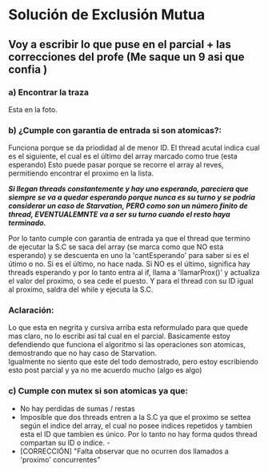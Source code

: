 # Solución de Exclusión Mutua
## Voy a escribir lo que puse en el parcial + las correcciones del profe (Me saque un 9 asi que confia )

### a) Encontrar la traza
Esta en la foto.  

### b) ¿Cumple con garantia de entrada si son atomicas?: 
Funciona porque se da priodidad al de menor ID. El thread acutal indica cual es el siguiente, el cual 
es el último del array marcado como true (esta esperando)
Esto puede pasar porque se recorre el array al reves, permitiendo encontrar el proximo en la lista.

***Si llegan threads constantemente y hay uno esperando, pareciera que siempre se va a quedar esperando porque nunca es su turno y se podria considerar un caso de Starvation, PERO como son un número finito de thread, EVENTUALEMNTE va a ser su turno cuando el resto haya terminado.***

Por lo tanto cumple con garantia de entrada ya que el thread que termino de ejecutar la S.C se saca del array (se marca como que NO esta esperando) y se descuenta en uno la 'cantEsperando' para saber si es el útimo o no. Si es el último, no hace nada. Si NO es el último, significa hay threads esperando y por lo tanto entra al if, llama a 'llamarProx()' y actualiza el valor del proximo, o sea cede el puesto. Y para el thread con su ID igual al proximo, saldra del while y ejecuta la S.C.

### Aclaración: 
Lo que esta en negrita y cursiva arriba esta reformulado para que quede mas claro, no lo escribi asi tal cual en el parcial. Basicamente estoy defendiendo que funciona el algoritmo si las operaciones son atomicas, demostrando que no hay caso de Starvation.  
Igualmente no siento que este del todo demostrado, pero estoy escribiendo esto post parcial y ya no me acuerdo mucho (algo es algo) 


### c) Cumple con mutex si son atomicas ya que: 
- No hay perdidas de sumas / restas 
- Imposible que dos threads entren a la S.C ya que el proximo se settea según el indice del array, el 
cual no posee indices repetidos y tambien esta el ID que tambien es único. Por lo tanto no hay forma qudos thread compartan su ID o indice. -
- [CORRECCIÓN] "Falta observar que no ocurren dos llamados a 'proximo' concurrentes"
